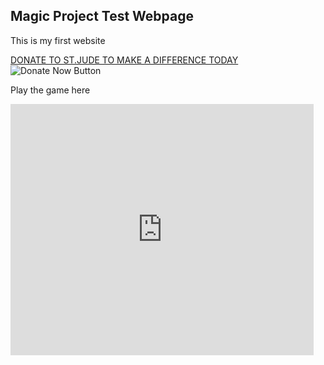 ## Magic Project Test Webpage
This is my first website

[DONATE TO ST.JUDE TO MAKE A DIFFERENCE TODAY](https://www.stjude.org/donate/donate-to-st-jude.html)
![Donate Now Button](https://github.com/getmagic-shilpa-gupta/getmagic-shilpa-gupta.github.io/blob/master/donatenowbutton.jpg)

Play the game here 
<iframe src="https://scratch.mit.edu/projects/364293387/embed" allowtransparency="true" width="485" height="402" frameborder="0" scrolling="no" allowfullscreen></iframe>
